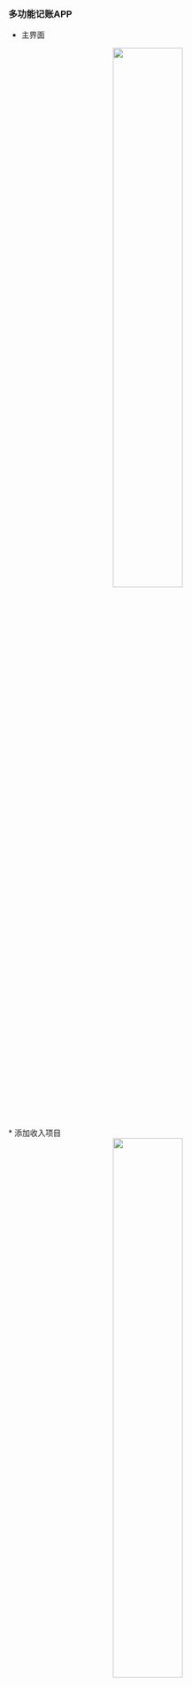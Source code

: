 ### 多功能记账APP
* 主界面
<div align="center">
    <img src="./images/main.png" width=50% >
</div>
* 添加收入项目
<div align="center">
    <img src="./images/income.png" width=50% >
</div>
* 添加支出项目
<div align="center">
    <img src="./images/out.png" width=50% >
</div>
* 功能菜单
<div align="center">
    <img src="./images/menu.png" width=50% >
</div>
* 新闻列表
<div align="center">
    <img src="./images/news.png" width=50% >
</div>
* 新闻详情页
<div align="center">
    <img src="./images/detail.png" width=50% >
</div>
* 历史今天
<div align="center">
    <img src="./images/today.png" width=50% >
</div>
* 天气查询
<div align="center">
    <img src="./images/weather.png" width=50% >
</div>
* 随机笑话
<div align="center">
    <img src="./images/joke.png" width=50% >
</div>
* 关于
<div align="center">
    <img src="./images/about.png" width=50% >
</div>